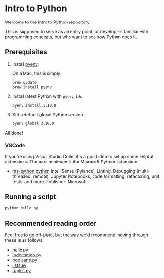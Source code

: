 # Intro to Python

Welcome to the Intro to Python repository.

This is supposed to serve as an entry point for developers familiar with programming concepts, but who want to see how Python does it.

## Prerequisites

1. Install [pyenv](https://github.com/pyenv/pyenv).

   On a Mac, this is simply:

   ```sh
   brew update
   brew install pyenv
   ```

2. Install latest Python with `pyenv`, i.e.

   ```sh
   pyenv install 3.10.0
   ```

3. Set a default global Python version.
   ```sh
   pyenv global 3.10.0
   ```

All done!

### VSCode

If you're using Visual Studio Code, it's a good idea to set up some helpful extensions. The bare minimum is the Microsoft Python extension:

- [ms-python.python](https://marketplace.visualstudio.com/items?itemName=ms-python.python)
  IntelliSense (Pylance), Linting, Debugging (multi-threaded, remote), Jupyter Notebooks, code formatting, refactoring, unit tests, and more.
  Publisher: Microsoft

## Running a script

```sh
python hello.py
```

## Recommended reading order

Feel free to go off-piste, but the way we'd recommend moving through these is as follows:

- [hello.py](./hello.py)
- [indentation.py](./indentation.py)
- [booleans.py](./booleans.py)
- [lists.py](./lists.py)
- [tuples.py](./tuples.py)
